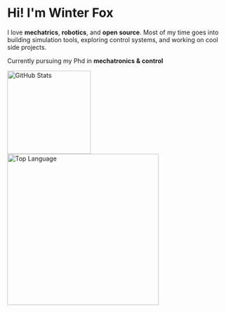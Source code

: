 # Hi! I'm Winter Fox  

I love **mechatrics**, **robotics**, and **open source**.
Most of my time goes into building simulation tools, exploring control systems, and working on cool side projects.  

Currently pursuing my Phd in **mechatronics & control** 

<div>
<a href="https://github.com/WinterTheFox/github-readme-stats?tab=readme-ov-file#github-stats-card"><img height="190" align="center" alt="GitHub Stats" src="https://github-readme-stats.vercel.app/api?username=WinterTheFox&show_icons=true&custom_title=GitHub+Statistics&title_color=cba6f7&theme=catppuccin_mocha&border_color=45475a"/></a>
<a href="https://github.com/WinterTheFox/github-readme-stats?tab=readme-ov-file#top-languages-card"><img width="345" align="center" alt="Top Language" src="https://github-readme-stats.vercel.app/api/top-langs/?username=WinterTheFox&layout=compact&title_color=cba6f7&theme=catppuccin_mocha&border_color=45475a"/></a>
</div>
